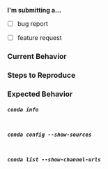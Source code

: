 <!--
Hi!

This is an issue tracker for conda -- the package manager.  File feature requests
for conda here, as well as bug reports about something conda has messed up.

If your issue is a bug report or feature request for:
  * a specific conda package from Anaconda:
      ==> file at https://github.com/ContinuumIO/anaconda-issues
  * a specific conda package from conda-forge:
      ==> file at the corresponding feedstock under https://github.com/conda-forge
  * repo.continuum.io:
      ==> file at https://github.com/ContinuumIO/anaconda-issues
  * commands under 'conda build':
      ==> file at https://github.com/conda/conda-build
  * commands under 'conda env':
      ==> please file it here!
  * all other conda commands that start with 'conda':
      ==> please file it here!

-->

**I'm submitting a...**
  - [ ] bug report
  - [ ] feature request


### Current Behavior
<!-- What actually happens? -->


### Steps to Reproduce
<!-- If the current behavior is a bug, please provide specific, minimal steps to independently reproduce.
     Include the exact conda commands that reproduce the issue. -->


### Expected Behavior
<!-- What do you think should happen? -->


##### `conda info`
<!-- between the ticks below, paste the output of 'conda info' -->
```

```


##### `conda config --show-sources`
<!-- between the ticks below, paste the output of 'conda config --show-sources' -->
```

```


##### `conda list --show-channel-urls`
<!-- between the ticks below, paste the output of 'conda list --show-channel-urls' -->
```

```
